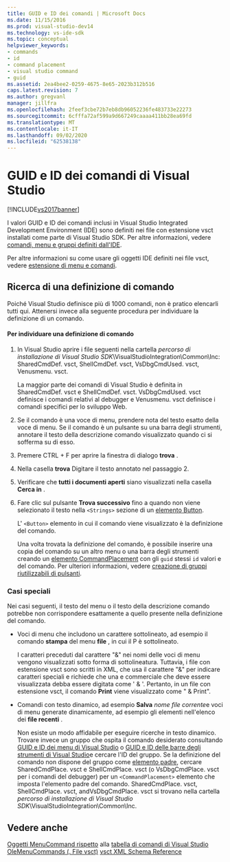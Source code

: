 ```yaml
---
title: GUID e ID dei comandi | Microsoft Docs
ms.date: 11/15/2016
ms.prod: visual-studio-dev14
ms.technology: vs-ide-sdk
ms.topic: conceptual
helpviewer_keywords:
- commands
- id
- command placement
- visual studio command
- guid
ms.assetid: 2ea4bee2-0259-4675-8e65-2023b312b516
caps.latest.revision: 7
ms.author: gregvanl
manager: jillfra
ms.openlocfilehash: 2feef3cbe72b7eb8db96052236fe483733e22273
ms.sourcegitcommit: 6cfffa72af599a9d667249caaaa411bb28ea69fd
ms.translationtype: MT
ms.contentlocale: it-IT
ms.lasthandoff: 09/02/2020
ms.locfileid: "62538138"
---
```

# <a name="guids-and-ids-of-visual-studio-commands"></a>GUID e ID dei comandi di Visual Studio
[!INCLUDE[vs2017banner](../../includes/vs2017banner.md)]

I valori GUID e ID dei comandi inclusi in Visual Studio Integrated Development Environment (IDE) sono definiti nei file con estensione vsct installati come parte di Visual Studio SDK. Per altre informazioni, vedere [comandi, menu e gruppi definiti dall'IDE](../../extensibility/internals/ide-defined-commands-menus-and-groups.md).

 Per altre informazioni su come usare gli oggetti IDE definiti nei file vsct, vedere [estensione di menu e comandi](../../extensibility/extending-menus-and-commands.md).

## <a name="finding-a-command-definition"></a>Ricerca di una definizione di comando
 Poiché Visual Studio definisce più di 1000 comandi, non è pratico elencarli tutti qui. Attenersi invece alla seguente procedura per individuare la definizione di un comando.

#### <a name="to-locate-a-command-definition"></a>Per individuare una definizione di comando

1. In Visual Studio aprire i file seguenti nella cartella *percorso di installazione di Visual Studio SDK*\VisualStudioIntegration\Common\Inc\: SharedCmdDef. vsct, ShellCmdDef. vsct, VsDbgCmdUsed. vsct, Venusmenu. vsct.

    La maggior parte dei comandi di Visual Studio è definita in SharedCmdDef. vsct e ShellCmdDef. vsct. VsDbgCmdUsed. vsct definisce i comandi relativi al debugger e Venusmenu. vsct definisce i comandi specifici per lo sviluppo Web.

2. Se il comando è una voce di menu, prendere nota del testo esatto della voce di menu. Se il comando è un pulsante su una barra degli strumenti, annotare il testo della descrizione comando visualizzato quando ci si sofferma su di esso.

3. Premere CTRL + F per aprire la finestra di dialogo **trova** .

4. Nella casella **trova** Digitare il testo annotato nel passaggio 2.

5. Verificare che **tutti i documenti aperti** siano visualizzati nella casella **Cerca in** .

6. Fare clic sul pulsante **Trova successivo** fino a quando non viene selezionato il testo nella `<Strings>` sezione di un [elemento Button](../../extensibility/button-element.md).

    L' `<Button>` elemento in cui il comando viene visualizzato è la definizione del comando.

   Una volta trovata la definizione del comando, è possibile inserire una copia del comando su un altro menu o una barra degli strumenti creando un [elemento CommandPlacement](../../extensibility/commandplacement-element.md) con gli `guid` stessi `id` valori e del comando. Per ulteriori informazioni, vedere [creazione di gruppi riutilizzabili di pulsanti](../../extensibility/creating-reusable-groups-of-buttons.md).

### <a name="special-cases"></a>Casi speciali
 Nei casi seguenti, il testo del menu o il testo della descrizione comando potrebbe non corrispondere esattamente a quello presente nella definizione del comando.

- Voci di menu che includono un carattere sottolineato, ad esempio il comando **stampa** del menu **file** , in cui il P è sottolineato.

     I caratteri preceduti dal carattere "&" nei nomi delle voci di menu vengono visualizzati sotto forma di sottolineatura. Tuttavia, i file con estensione vsct sono scritti in XML, che usa il carattere "&" per indicare caratteri speciali e richiede che una e commerciale che deve essere visualizzata debba essere digitata come ' &amp; '. Pertanto, in un file con estensione vsct, il comando **Print** viene visualizzato come " &amp; Print".

- Comandi con testo dinamico, ad esempio **Salva** *nome file corrente*e voci di menu generate dinamicamente, ad esempio gli elementi nell'elenco dei **file recenti** .

     Non esiste un modo affidabile per eseguire ricerche in testo dinamico. Trovare invece un gruppo che ospita il comando desiderato consultando [GUID e ID dei menu di Visual Studio](../../extensibility/internals/guids-and-ids-of-visual-studio-menus.md) o [GUID e ID delle barre degli strumenti di Visual Studio](../../extensibility/internals/guids-and-ids-of-visual-studio-toolbars.md)e cercare l'ID del gruppo. Se la definizione del comando non dispone del gruppo come [elemento padre](../../extensibility/parent-element.md), cercare SharedCmdPlace. vsct e ShellCmdPlace. vsct (o VsDbgCmdPlace. vsct per i comandi del debugger) per un `<CommandPlacement>` elemento che imposta l'elemento padre del comando. SharedCmdPlace. vsct, ShellCmdPlace. vsct, andVsDbgCmdPlace. vsct si trovano nella cartella *percorso di installazione di Visual Studio SDK*\VisualStudioIntegration\Common\Inc\.

## <a name="see-also"></a>Vedere anche
 [Oggetti MenuCommand rispetto](../../misc/menucommands-vs-olemenucommands.md) alla [tabella di comandi di Visual Studio OleMenuCommands (. File vsct)](../../extensibility/internals/visual-studio-command-table-dot-vsct-files.md) [vsct XML Schema Reference](../../extensibility/vsct-xml-schema-reference.md)
